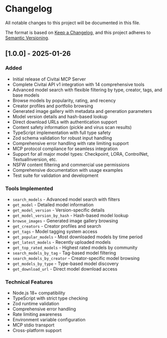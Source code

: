 # Changelog

All notable changes to this project will be documented in this file.

The format is based on [Keep a Changelog](https://keepachangelog.com/en/1.0.0/),
and this project adheres to [Semantic Versioning](https://semver.org/spec/v2.0.0.html).

## [1.0.0] - 2025-01-26

### Added
- Initial release of Civitai MCP Server
- Complete Civitai API v1 integration with 14 comprehensive tools
- Advanced model search with flexible filtering by type, creator, tags, and base models
- Browse models by popularity, rating, and recency
- Creator profiles and portfolio browsing
- Generated image gallery with metadata and generation parameters
- Model version details and hash-based lookup
- Direct download URLs with authentication support
- Content safety information (pickle and virus scan results)
- TypeScript implementation with full type safety
- Zod schema validation for robust input handling
- Comprehensive error handling with rate limiting support
- MCP protocol compliance for seamless integration
- Support for all major model types: Checkpoint, LORA, ControlNet, TextualInversion, etc.
- NSFW content filtering and commercial use permissions
- Comprehensive documentation with usage examples
- Test suite for validation and development

### Tools Implemented
- `search_models` - Advanced model search with filters
- `get_model` - Detailed model information
- `get_model_version` - Version-specific details
- `get_model_version_by_hash` - Hash-based model lookup
- `browse_images` - Generated image gallery browsing
- `get_creators` - Creator profiles and search
- `get_tags` - Model tagging system access
- `get_popular_models` - Most downloaded models by time period
- `get_latest_models` - Recently uploaded models
- `get_top_rated_models` - Highest rated models by community
- `search_models_by_tag` - Tag-based model filtering
- `search_models_by_creator` - Creator-specific model browsing
- `get_models_by_type` - Type-based model discovery
- `get_download_url` - Direct model download access

### Technical Features
- Node.js 18+ compatibility
- TypeScript with strict type checking
- Zod runtime validation
- Comprehensive error handling
- Rate limiting awareness
- Environment variable configuration
- MCP stdio transport
- Cross-platform support
